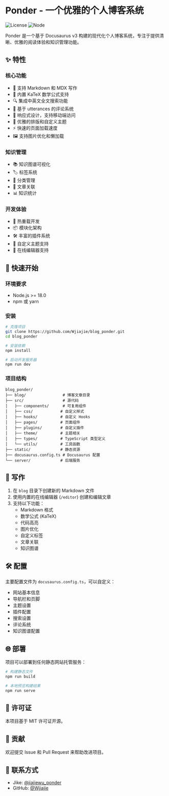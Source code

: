 # Ponder - 一个优雅的个人博客系统

![License](https://img.shields.io/badge/license-MIT-blue.svg)
![Node](https://img.shields.io/badge/node-%3E%3D18.0-brightgreen.svg)

Ponder 是一个基于 Docusaurus v3 构建的现代化个人博客系统，专注于提供清晰、优雅的阅读体验和知识管理功能。

## ✨ 特性

### 核心功能
- 📝 支持 Markdown 和 MDX 写作
- 🧮 内置 KaTeX 数学公式支持
- 🔍 集成中英文全文搜索功能
- 💬 基于 utterances 的评论系统
- 📱 响应式设计，支持移动端访问
- 🎨 优雅的排版和自定义主题
- ⚡️ 快速的页面加载速度
- 🖼️ 支持图片优化和懒加载

### 知识管理
- 📚 知识图谱可视化
- 🏷️ 标签系统
- 📂 分类管理
- 🔗 文章关联
- 📊 知识统计

### 开发体验
- 🔄 热重载开发
- 📦 模块化架构
- 🛠️ 丰富的插件系统
- 🔧 自定义主题支持
- 📝 在线编辑器支持

## 🚀 快速开始

### 环境要求

- Node.js >= 18.0
- npm 或 yarn

### 安装

```bash
# 克隆项目
git clone https://github.com/Wjiajie/blog_ponder.git
cd blog_ponder

# 安装依赖
npm install

# 启动开发服务器
npm run dev
```

### 项目结构

```
blog_ponder/
├── blog/                # 博客文章目录
├── src/                 # 源代码
│   ├── components/      # 可复用组件
│   ├── css/            # 自定义样式
│   ├── hooks/          # 自定义 Hooks
│   ├── pages/          # 页面组件
│   ├── plugins/        # 自定义插件
│   ├── theme/          # 主题相关
│   ├── types/          # TypeScript 类型定义
│   └── utils/          # 工具函数
├── static/             # 静态资源
├── docusaurus.config.ts # Docusaurus 配置
└── server/             # 后端服务
```

## 📝 写作

1. 在 `blog` 目录下创建新的 Markdown 文件
2. 使用内置的在线编辑器 (`/editor`) 创建和编辑文章
3. 支持以下功能：
   - Markdown 格式
   - 数学公式 (KaTeX)
   - 代码高亮
   - 图片优化
   - 自定义标签
   - 文章关联
   - 知识图谱

## 🛠 配置

主要配置文件为 `docusaurus.config.ts`，可以自定义：

- 网站基本信息
- 导航栏和页脚
- 主题设置
- 插件配置
- 搜索设置
- 评论系统
- 知识图谱配置

## 🌐 部署

项目可以部署到任何静态网站托管服务：

```bash
# 构建静态文件
npm run build

# 本地预览构建结果
npm run serve
```

## 📄 许可证

本项目基于 MIT 许可证开源。

## 🤝 贡献

欢迎提交 Issue 和 Pull Request 来帮助改进项目。

## 📮 联系方式

- Jike: [@jiajiewu_ponder](https://jike.city/jiajiewu_ponder)
- GitHub: [@Wjiajie](https://github.com/Wjiajie)
